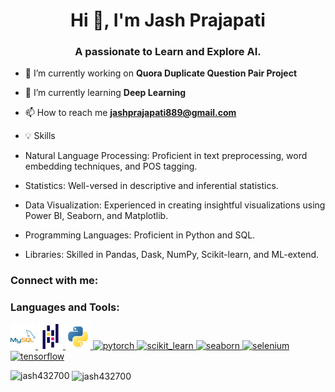<h1 align="center">Hi 👋, I'm Jash Prajapati</h1>
<h3 align="center">A passionate to Learn and Explore AI.</h3>

- 🔭 I’m currently working on **Quora Duplicate Question Pair Project**

- 🌱 I’m currently learning **Deep Learning**

- 📫 How to reach me **jashprajapati889@gmail.com**

- 💡 Skills
-  Natural Language Processing: Proficient in text preprocessing, word embedding techniques, and POS tagging.

-  Statistics: Well-versed in descriptive and inferential statistics.

-  Data Visualization: Experienced in creating insightful visualizations using Power BI, Seaborn, and Matplotlib.

-  Programming Languages: Proficient in Python and SQL.

-  Libraries: Skilled in Pandas, Dask, NumPy, Scikit-learn, and ML-extend.

<h3 align="left">Connect with me:</h3>
<p align="left">
</p>

<h3 align="left">Languages and Tools:</h3>
<p align="left"> <a href="https://www.mysql.com/" target="_blank" rel="noreferrer"> <img src="https://raw.githubusercontent.com/devicons/devicon/master/icons/mysql/mysql-original-wordmark.svg" alt="mysql" width="40" height="40"/> </a> <a href="https://pandas.pydata.org/" target="_blank" rel="noreferrer"> <img src="https://raw.githubusercontent.com/devicons/devicon/2ae2a900d2f041da66e950e4d48052658d850630/icons/pandas/pandas-original.svg" alt="pandas" width="40" height="40"/> </a> <a href="https://www.python.org" target="_blank" rel="noreferrer"> <img src="https://raw.githubusercontent.com/devicons/devicon/master/icons/python/python-original.svg" alt="python" width="40" height="40"/> </a> <a href="https://pytorch.org/" target="_blank" rel="noreferrer"> <img src="https://www.vectorlogo.zone/logos/pytorch/pytorch-icon.svg" alt="pytorch" width="40" height="40"/> </a> <a href="https://scikit-learn.org/" target="_blank" rel="noreferrer"> <img src="https://upload.wikimedia.org/wikipedia/commons/0/05/Scikit_learn_logo_small.svg" alt="scikit_learn" width="40" height="40"/> </a> <a href="https://seaborn.pydata.org/" target="_blank" rel="noreferrer"> <img src="https://seaborn.pydata.org/_images/logo-mark-lightbg.svg" alt="seaborn" width="40" height="40"/> </a> <a href="https://www.selenium.dev" target="_blank" rel="noreferrer"> <img src="https://raw.githubusercontent.com/detain/svg-logos/780f25886640cef088af994181646db2f6b1a3f8/svg/selenium-logo.svg" alt="selenium" width="40" height="40"/> </a> <a href="https://www.tensorflow.org" target="_blank" rel="noreferrer"> <img src="https://www.vectorlogo.zone/logos/tensorflow/tensorflow-icon.svg" alt="tensorflow" width="40" height="40"/> </a> </p>

<p><img align="left" src="https://github-readme-stats.vercel.app/api/top-langs?username=jash432700&show_icons=true&locale=en&layout=compact" alt="jash432700" /></p>

<p>&nbsp;<img align="center" src="https://github-readme-stats.vercel.app/api?username=jash432700&show_icons=true&locale=en" alt="jash432700" /></p>
